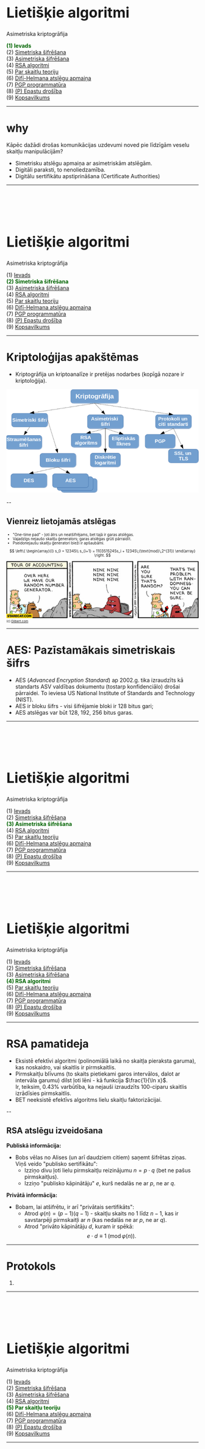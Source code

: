# &nbsp;

<hgroup>

<h1 style="font-size:28pt">Lietišķie algoritmi</h1>

<blue>Asimetriska kriptogrāfija</blue>

</hgroup><hgroup>

<span style="color:darkgreen">**(1) Ievads**</span>  
<span>(2) [Simetriska šifrēšana](#section-1)</span>  
<span>(3) [Asimetriska šifrēšana](#section-2)</span>  
<span>(4) [RSA algoritmi](#section-3)</span>  
<span>(5) [Par skaitļu teoriju](#section-4)</span>  
<span>(6) [Difī-Helmana atslēgu apmaiņa](#section-5)</span>  
<span>(7) [PGP programmatūra](#section-6)</span>  
<span>(8) [(P) Epastu drošība](#section-7)</span>  
<span>(9) [Kopsavilkums](#section-8)</span>

</hgroup>



-----

# <lo-why/> why

<div class="bigWhy">

Kāpēc dažādi drošas komunikācijas uzdevumi noved pie līdzīgām 
veselu skaitļu manipulācijām?

</div>
<div class="smallWhy">

* Simetrisku atslēgu apmaiņa ar asimetriskām atslēgām. 
* Digitāli paraksti, to nenoliedzamība.
* Digitālu sertifikātu apstiprināšana (Certificate Authorities)

</div>







-----

# &nbsp;

<hgroup>

<h1 style="font-size:28pt">Lietišķie algoritmi</h1>

<blue>Asimetriska kriptogrāfija</blue>

</hgroup><hgroup>

<span>(1) [Ievads](#section)</span>  
<span style="color:darkgreen">**(2) Simetriska šifrēšana**</span>  
<span>(3) [Asimetriska šifrēšana](#section-2)</span>  
<span>(4) [RSA algoritmi](#section-3)</span>  
<span>(5) [Par skaitļu teoriju](#section-4)</span>  
<span>(6) [Difī-Helmana atslēgu apmaiņa](#section-5)</span>  
<span>(7) [PGP programmatūra](#section-6)</span>  
<span>(8) [(P) Epastu drošība](#section-7)</span>  
<span>(9) [Kopsavilkums](#section-8)</span>

</hgroup>


-----

# <lo-theory/> Kriptoloģijas apakštēmas

* Kriptogrāfija un kriptoanalīze ir pretējas nodarbes (kopīgā nozare ir kriptoloģija). 

![Cryptography subparts](cryptography-subparts.png) 



--

## <lo-summary/> Vienreiz lietojamās atslēgas

<div style="font-size:70%">

* "One-time pad" - ļoti ātrs un neatšifrējams, bet tajā ir garas atslēgas.
* Vajadzīgs nejaušo skaitļu ģenerators; garas atslēgas grūti pārraidīt.
* Pseidonejaušu skaitļu ģeneratori bieži ir apšaubāmi.

$$ \left\{ \begin{array}{l}
s_0 = 12345\\
s_{i+1} = 1103515245s_i + 12345\;(\text{mod}\,2^{31})
\end{array} \right.
$$

![Dilbert](you-can-never-be-sure-gilbert-comic.jpg)  
<small>(c) [Dilbert.com](https://dilbert.com/strip/2001-10-25)</small>

</div>


-----

# <lo-summary/> AES: Pazīstamākais simetriskais šifrs

* AES (*Advanced Encryption Standard*) ap 2002.g. tika izraudzīts 
kā standarts ASV valdības dokumentu (tostarp konfidenciālo) 
drošai pārraidei. To ieviesa US National Institute of Standards and Technology (NIST). 
* AES ir bloku šifrs - visi šifrējamie bloki ir 128 bitus gari; 
* AES atslēgas var būt 128, 192, 256 bitus garas.


-----

# &nbsp;

<hgroup>

<h1 style="font-size:28pt">Lietišķie algoritmi</h1>

<blue>Asimetriska kriptogrāfija</blue>

</hgroup><hgroup>

<span>(1) [Ievads](#section)</span>  
<span>(2) [Simetriska šifrēšana](#section-1)</span>  
<span style="color:darkgreen">**(3) Asimetriska šifrēšana**</span>  
<span>(4) [RSA algoritmi](#section-3)</span>  
<span>(5) [Par skaitļu teoriju](#section-4)</span>  
<span>(6) [Difī-Helmana atslēgu apmaiņa](#section-5)</span>  
<span>(7) [PGP programmatūra](#section-6)</span>  
<span>(8) [(P) Epastu drošība](#section-7)</span>  
<span>(9) [Kopsavilkums](#section-8)</span>

</hgroup>



-----

# &nbsp;

<hgroup>

<h1 style="font-size:28pt">Lietišķie algoritmi</h1>

<blue>Asimetriska kriptogrāfija</blue>

</hgroup><hgroup>

<span>(1) [Ievads](#section)</span>  
<span>(2) [Simetriska šifrēšana](#section-1)</span>  
<span>(3) [Asimetriska šifrēšana](#section-2)</span>  
<span style="color:darkgreen">**(4) RSA algoritmi**</span>  
<span>(5) [Par skaitļu teoriju](#section-4)</span>  
<span>(6) [Difī-Helmana atslēgu apmaiņa](#section-5)</span>  
<span>(7) [PGP programmatūra](#section-6)</span>  
<span>(8) [(P) Epastu drošība](#section-7)</span>  
<span>(9) [Kopsavilkums](#section-8)</span>

</hgroup>


-----

# <lo-summary/> RSA pamatideja

* Eksistē efektīvi algoritmi (polinomiālā laikā no skaitļa 
pieraksta garuma), kas noskaidro, vai skaitlis ir pirmskaitlis. 
* Pirmskaitļu blīvums (to skaits pietiekami garos intervālos, dalot 
ar intervāla garumu) dilst ļoti lēni - kā funkcija $\frac{1}{\ln x}$.  
Ir, teiksim, 0.43% varbūtība, ka nejauši izraudzīts 100-ciparu skaitlis
izrādīsies pirmskaitlis. 
* BET neeksistē efektīvs algoritms lielu skaitļu faktorizācijai. 


--

## <lo-summary/> RSA atslēgu izveidošana

<hgroup>

**Publiskā informācija:**

* Bobs vēlas no Alises (un arī daudziem citiem) saņemt
šifrētas ziņas. Viņš veido "publisko sertifikātu":
    - Izziņo divu ļoti lielu pirmskaitļu 
reizinājumu $n = p \cdot q$ (bet ne pašus pirmskaitļus).
    - Izziņo "publisko kāpinātāju" $e$, 
kurš nedalās ne ar $p$, ne ar $q$.

</hgroup>
<hgroup>

**Privātā informācija:** 

* Bobam, lai atšifrētu, ir arī "privātais sertifikāts":
    - Atrod $\varphi(n) = (p-1)(q-1)$ - skaitļu 
skaits no $1$ līdz $n-1$, kas ir savstarpēji pirmskaitļi ar $n$ 
(kas nedalās ne ar $p$, ne ar $q$).
    - Atrod "privāto kāpinātāju $d$, kuram ir spēkā:
$$e \cdot d \equiv 1\;(\text{mod}\,\varphi(n)).$$

</hgroup>


-----

# <lo-summary/> Protokols

1. 




-----

# &nbsp;

<hgroup>

<h1 style="font-size:28pt">Lietišķie algoritmi</h1>

<blue>Asimetriska kriptogrāfija</blue>

</hgroup><hgroup>

<span>(1) [Ievads](#section)</span>  
<span>(2) [Simetriska šifrēšana](#section-1)</span>  
<span>(3) [Asimetriska šifrēšana](#section-2)</span>  
<span>(4) [RSA algoritmi](#section-3)</span>  
<span style="color:darkgreen">**(5) Par skaitļu teoriju**</span>  
<span>(6) [Difī-Helmana atslēgu apmaiņa](#section-5)</span>  
<span>(7) [PGP programmatūra](#section-6)</span>  
<span>(8) [(P) Epastu drošība](#section-7)</span>  
<span>(9) [Kopsavilkums](#section-8)</span>

</hgroup>


-----

# &nbsp;

<hgroup>

<h1 style="font-size:28pt">Lietišķie algoritmi</h1>

<blue>Asimetriska kriptogrāfija</blue>

</hgroup><hgroup>

<span>(1) [Ievads](#section)</span>  
<span>(2) [Simetriska šifrēšana](#section-1)</span>  
<span>(3) [Asimetriska šifrēšana](#section-2)</span>  
<span>(4) [RSA algoritmi](#section-3)</span>  
<span>(5) [Par skaitļu teoriju](#section-4)</span>  
<span style="color:darkgreen">**(6) Difī-Helmana atslēgu apmaiņa**</span>  
<span>(7) [PGP programmatūra](#section-6)</span>  
<span>(8) [(P) Epastu drošība](#section-7)</span>  
<span>(9) [Kopsavilkums](#section-8)</span>

</hgroup>



-----

# &nbsp;

<hgroup>

<h1 style="font-size:28pt">Lietišķie algoritmi</h1>

<blue>Asimetriska kriptogrāfija</blue>

</hgroup><hgroup>

<span>(1) [Ievads](#section)</span>  
<span>(2) [Simetriska šifrēšana](#section-1)</span>  
<span>(3) [Asimetriska šifrēšana](#section-2)</span>  
<span>(4) [RSA algoritmi](#section-3)</span>  
<span>(5) [Par skaitļu teoriju](#section-4)</span>  
<span>(6) [Difī-Helmana atslēgu apmaiņa](#section-5)</span>  
<span style="color:darkgreen">**(7) PGP programmatūra**</span>  
<span>(8) [(P) Epastu drošība](#section-7)</span>  
<span>(9) [Kopsavilkums](#section-8)</span>

</hgroup>


-----

# <lo-theory/> PGP vēsture

* Fils Cimermans (*Phil Zimmermann*), 1991.gads. 
* OpenPGP standarts
* Šifrē epastu saturu (nevis SMTP hederus!), 
var izmantot citiem failiem, ko glabā nedrošās vietās - 
uz mobilām ierīcēm vai mākonī.


--

## <lo-theory/> PGP programmatūra

* PGP spraudņi
* Ciphermail u.c. epasta vārtejas, kuras pielieto 
PGP šifrēšanu, izmantojot sūtītāja atslēgu.


--

## <lo-theory/> Atslēgu pāra ģenerēšana 

* Kā lietotājs var izveidot privātas/publiskas atslēgas pāri
* Kā manuāli eksportēt un importēt šādas atslēgas


-----

# <lo-theory/> PKI un "Web of trust"

* Atslēgu apmaiņai jābūt mērogojamai
* PKI veido hierarhiju, sākot ar "Saknes sertifikātu", 
ar kuru paraksta zemāku līmeņu sertifikātus u.c.
* "Web of trust" nozīmē transitīvu uzticēšanos: 
Ja $A$ uzticas $B$ sertifikātiem, tad $A$ uzticas arī
sertifikātiem, kuriem uzticas $B$. 


-----

# &nbsp;

<hgroup>

<h1 style="font-size:28pt">Lietišķie algoritmi</h1>

<blue>Asimetriska kriptogrāfija</blue>

</hgroup><hgroup>

<span>(1) [Ievads](#section)</span>  
<span>(2) [Simetriska šifrēšana](#section-1)</span>  
<span>(3) [Asimetriska šifrēšana](#section-2)</span>  
<span>(4) [RSA algoritmi](#section-3)</span>  
<span>(5) [Par skaitļu teoriju](#section-4)</span>  
<span>(6) [Difī-Helmana atslēgu apmaiņa](#section-5)</span>  
<span>(7) [PGP programmatūra](#section-6)</span>  
<span style="color:darkgreen">**(8) (P) Epastu drošība**</span>  
<span>(9) [Kopsavilkums](#section-8)</span>

</hgroup>


-----

# <lo-theory/> Epastu infrastruktūra

<hgroup>

TODO: Attēls ar pamata topoloģiju

</hgroup>
<hgroup>

* MUA (*Mail User Agent*) jeb klienta epasta 
programma.
* MDA (*Mail Delivery Agent*) jeb epasta serveris.
* MTA (*Mail Transfer Agent*) jeb epasta maršrutētājs.

Atšķirībā no HTTP, SMTP ieejošās un izejošās epastu ķēdītes var
būt pilnīgi atšķirīgas un savstarpēji nesaistītas.
Biežas situācijas, kad domēna izsūtīšanas adrese(s) ir pavisam citas
nekā saņemšanas adrese(s).

</hgroup>




--

## <lo-theory/> Epastu vārtejas

<hgroup>

TODO: Attēls ar 4 virzieniem

</hgroup>
<hgroup>

Epasta 4 virzieni

* Iekšējs (no aizsargāta domēna uz to pašu vai citu aizsargātu)
* Ienākošs (no neaizsargāta domēna uz aizsargātu)
* Izejošs (no aizsargāta domēna uz neaizsargātu)
* "Atvērtais relejs" (abi domēni neaizsargāti - šim 
virzienam jābūt aizliegtam!)

</hgroup>


--

## <lo-summary/> SMTP pieprasījumi

TODO: Attēls ar SMTP hederiem un 
vēstules satura paraugu.




-----

# &nbsp;

<hgroup>

<h1 style="font-size:28pt">Lietišķie algoritmi</h1>

<blue>Asimetriska kriptogrāfija</blue>

</hgroup><hgroup>

<span>(1) [Ievads](#section)</span>  
<span>(2) [Simetriska šifrēšana](#section-1)</span>  
<span>(3) [Asimetriska šifrēšana](#section-2)</span>  
<span>(4) [RSA algoritmi](#section-3)</span>  
<span>(5) [Par skaitļu teoriju](#section-4)</span>  
<span>(6) [Difī-Helmana atslēgu apmaiņa](#section-5)</span>  
<span>(7) [PGP programmatūra](#section-6)</span>  
<span>(8) [(P) Epastu drošība](#section-7)</span>  
<span style="color:darkgreen">**(9) Kopsavilkums**</span>

</hgroup>










